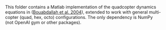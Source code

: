 This folder contains a Matlab implementation of the quadcopter dynamics equations in
([Bouabdallah et al. 2004](https://infoscience.epfl.ch/record/97532/files/325.pdf)),
extended to work with general multi-copter (quad, hex, octo) configurations.  The
only dependency is NumPy (not OpenAI gym or other packages).
